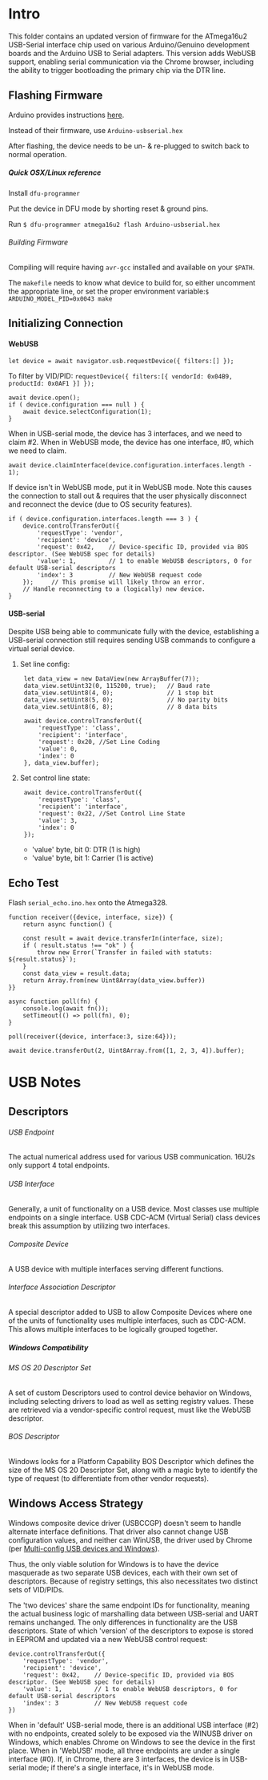 Intro
=====

This folder contains an updated version of firmware for the ATmega16u2 USB-Serial interface chip used on various
 Arduino/Genuino development boards and the Arduino USB to Serial adapters. This version adds WebUSB support, enabling
 serial communication via the Chrome browser, including the ability to trigger bootloading the primary chip via the DTR
 line.

Flashing Firmware
-----------------

Arduino provides instructions [here](https://www.arduino.cc/en/Hacking/DFUProgramming8U2).

Instead of their firmware, use `Arduino-usbserial.hex`

After flashing, the device needs to be un- & re-plugged to switch back to normal operation.

##### Quick OSX/Linux reference

Install `dfu-programmer`

Put the device in DFU mode by shorting reset & ground pins.
 
Run `$ dfu-programmer atmega16u2 flash Arduino-usbserial.hex`

###### Building Firmware

Compiling will require having `avr-gcc` installed and available on your `$PATH`.

The `makefile` needs to know what device to build for, so either uncomment the appropriate line, or set the proper
 environment variable:`$ ARDUINO_MODEL_PID=0x0043 make`

Initializing Connection
-----------------------

#### WebUSB

    let device = await navigator.usb.requestDevice({ filters:[] });

To filter by VID/PID: `requestDevice({ filters:[{ vendorId: 0x04B9, productId: 0x0AF1 }] });`

    await device.open();
    if ( device.configuration === null ) {
        await device.selectConfiguration(1);
    }
    
When in USB-serial mode, the device has 3 interfaces, and we need to claim #2. When in WebUSB mode, the device has one
interface, #0, which we need to claim.

    await device.claimInterface(device.configuration.interfaces.length - 1);
    
If device isn't in WebUSB mode, put it in WebUSB mode. Note this causes the connection to stall out & requires that the
user physically disconnect and reconnect the device (due to OS security features).

    if ( device.configuration.interfaces.length === 3 ) {
        device.controlTransferOut({
            'requestType': 'vendor',
            'recipient': 'device',
            'request': 0x42,    // Device-specific ID, provided via BOS descriptor. (See WebUSB spec for details)
            'value': 1,         // 1 to enable WebUSB descriptors, 0 for default USB-serial descriptors
            'index': 3          // New WebUSB request code
        });     // This promise will likely throw an error.
        // Handle reconnecting to a (logically) new device.
    }

#### USB-serial

Despite USB being able to communicate fully with the device, establishing a USB-serial connection still requires
sending USB commands to configure a virtual serial device.

1. Set line config:

        let data_view = new DataView(new ArrayBuffer(7));
        data_view.setUint32(0, 115200, true);   // Baud rate
        data_view.setUint8(4, 0);               // 1 stop bit
        data_view.setUint8(5, 0);               // No parity bits
        data_view.setUint8(6, 8);               // 8 data bits

        await device.controlTransferOut({
            'requestType': 'class',
            'recipient': 'interface',
            'request': 0x20, //Set Line Coding
            'value': 0,
            'index': 0
        }, data_view.buffer);

2. Set control line state:

        await device.controlTransferOut({
            'requestType': 'class',
            'recipient': 'interface',
            'request': 0x22, //Set Control Line State
            'value': 3,
            'index': 0
        });
        
    * 'value' byte, bit 0: DTR (1 is high)
    * 'value' byte, bit 1: Carrier (1 is active)

Echo Test
---------

Flash `serial_echo.ino.hex` onto the Atmega328.

```$js
function receiver({device, interface, size}) {
    return async function() {
   
    const result = await device.transferIn(interface, size);
    if ( result.status !== "ok" ) {
        throw new Error(`Transfer in failed with statuts: ${result.status}`);
    }
    const data_view = result.data;
    return Array.from(new Uint8Array(data_view.buffer))
}}

async function poll(fn) {
    console.log(await fn());
    setTimeout(() => poll(fn), 0);
}

poll(receiver({device, interface:3, size:64}));

await device.transferOut(2, Uint8Array.from([1, 2, 3, 4]).buffer);
```

USB Notes
=========

## Descriptors

###### USB Endpoint
The actual numerical address used for various USB communication. 16U2s only support 4 total endpoints.

###### USB Interface
Generally, a unit of functionality on a USB device. Most classes use multiple endpoints on a single interface.
USB CDC-ACM (Virtual Serial) class devices break this assumption by utilizing two interfaces.

###### Composite Device
A USB device with multiple interfaces serving different functions.

###### Interface Association Descriptor
A special descriptor added to USB to allow Composite Devices where one of the units of functionality uses
multiple interfaces, such as CDC-ACM. This allows multiple interfaces to be logically grouped together.

##### Windows Compatibility

###### MS OS 20 Descriptor Set
A set of custom Descriptors used to control device behavior on Windows, including selecting drivers to load as well as 
setting registry values. These are retrieved via a vendor-specific control request, must like the WebUSB descriptor.

###### BOS Descriptor
Windows looks for a Platform Capability BOS Descriptor which defines the size of the MS OS 20 Descriptor Set, along
with a magic byte to identify the type of request (to differentiate from other vendor requests).

## Windows Access Strategy
Windows composite device driver (USBCCGP) doesn't seem to handle alternate interface definitions.
That driver also cannot change USB configuration values, and neither can WinUSB, the driver used by Chrome 
(per [Multi-config USB devices and Windows](https://techcommunity.microsoft.com/t5/Microsoft-USB-Blog/Multi-config-USB-devices-and-Windows/ba-p/270702)).

Thus, the only viable solution for Windows is to have the device masquerade as two separate USB devices,
each with their own set of descriptors.
Because of registry settings, this also necessitates two distinct sets of VID/PIDs.

The 'two devices' share the same endpoint IDs for functionality, meaning the actual business logic of marshalling data
between USB-serial and UART remains unchanged. The only differences in functionality are the USB descriptors.
State of which 'version' of the descriptors to expose is stored in EEPROM and updated via a new WebUSB control request:

```$js
device.controlTransferOut({
    'requestType': 'vendor',
    'recipient': 'device',
    'request': 0x42,    // Device-specific ID, provided via BOS descriptor. (See WebUSB spec for details)
    'value': 1,         // 1 to enable WebUSB descriptors, 0 for default USB-serial descriptors
    'index': 3          // New WebUSB request code
})
```

When in 'default' USB-serial mode, there is an additional USB interface (#2) with no endpoints, created solely to be
exposed via the WINUSB driver on Windows, which enables Chrome on Windows to see the device in the first place.
When in 'WebUSB' mode, all three endpoints are under a single interface (#0). If, in Chrome, there are 3 interfaces,
the device is in USB-serial mode; if there's a single interface, it's in WebUSB mode.


